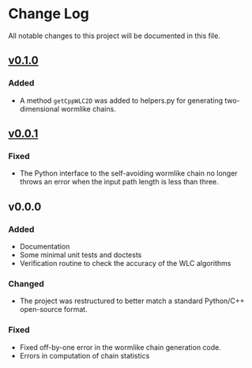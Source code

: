# Change Log
All notable changes to this project will be documented in this file.

## [v0.1.0]
### Added
- A method `getCppWLC2D` was added to helpers.py for generating
  two-dimensional wormlike chains.
		
## [v0.0.1]
### Fixed
- The Python interface to the self-avoiding wormlike chain no longer
  throws an error when the input path length is less than three.

## v0.0.0
### Added
- Documentation
- Some minimal unit tests and doctests
- Verification routine to check the accuracy of the WLC algorithms

### Changed
- The project was restructured to better match a standard Python/C++
  open-source format.

### Fixed
- Fixed off-by-one error in the wormlike chain generation code.
- Errors in computation of chain statistics

[v0.1.0]: https://github.com/kmdouglass/PolymerCpp/compare/v0.0.1...v0.1.0
[v0.0.1]: https://github.com/kmdouglass/PolymerCpp/compare/v0.0.0...v0.0.1
